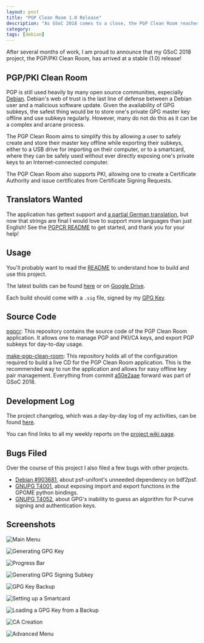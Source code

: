 ```yaml
---
layout: post
title: "PGP Clean Room 1.0 Release"
description: "As GSoC 2018 comes to a close, the PGP Clean Room reaches a stable release."
category: 
tags: [debian]
---
```


After several months of work, I am proud to announce that my GSoC 2018 project,
the PGP/PKI Clean Room, has arrived at a stable (1.0) release!

PGP/PKI Clean Room
------------------
PGP is still used heavily by many open source communities, especially
[Debian](https://debian.org). Debian's web of trust is the last line of
defense between a Debian user and a malicious software update.
Given the availability of GPG subkeys, the safest thing would be to store one's
private GPG master key offline and use subkeys regularly. However, many do not
do this as it can be a complex and arcane process.

The PGP Clean Room aims to simplify this by allowing a user to safely create
and store their master key offline while exporting their subkeys, either to
a USB drive for importing on their computer, or to a smartcard, where they can
be safely used without ever directly exposing one's private keys to an
Internet-connected computer.

The PGP Clean Room also supports PKI, allowing one to create a Certificate
Authority and issue certificates from Certificate Signing Requests.

Translators Wanted
------------------

The application has gettext support and [a partial German translation](https://salsa.debian.org/tookmund-guest/pgpcr/merge_requests/1),
but now that strings are final I would love to support more languages than
just English! See the [PGPCR README](https://salsa.debian.org/tookmund-guest/pgpcr/blob/master/README.md)
to get started, and thank you for your help!

Usage
-----

You'll probably want to read the [README](https://salsa.debian.org/tookmund-guest/make-pgp-clean-room/blob/master/README.md)
to understand how to build and use this project.

The latest builds can be found [here](http://pgpcr.tookmund.com/) or on [Google Drive](https://drive.google.com/open?id=12C4LbiZ8HuZFfPdZzRm561Wyg7TJiEvj).

Each build should come with a `.sig` file, signed by my
[GPG Key](/assets/3F90059E1AFDDD53.asc).

Source Code
-----------

[pgpcr](https://salsa.debian.org/tookmund-guest/pgpcr): This repository
contains the source code of the PGP Clean Room application.
It allows one to manage PGP and PKI/CA keys, and export PGP subkeys for
day-to-day usage.

[make-pgp-clean-room](https://salsa.debian.org/tookmund-guest/make-pgp-clean-room):
This repository holds all of the configuration required to build a live CD
for the PGP Clean Room application. This is the recommended way to run the
application and allows for easy offline key pair management.
Everything from commit [a50e2aae](https://salsa.debian.org/tookmund-guest/make-pgp-clean-room/commit/a50e2aae93b855dcacabffa8320369941e1855a5)
forward was part of GSoC 2018.

Development Log
---------------

The project changelog, which was a day-by-day log of my activities, can be
found [here](https://salsa.debian.org/tookmund-guest/pgpcr/blob/master/CHANGELOG.md).

You can find links to all my weekly reports on the
[project wiki page](https://wiki.debian.org/JacobAdams/PGPCleanRoomLiveCD).

Bugs Filed
----------
Over the course of this project I also filed a few bugs with other projects.
- [Debian #903681](https://bugs.debian.org/cgi-bin/bugreport.cgi?bug=903681),
about psf-unifont's unneeded dependency on bdf2psf.
- [GNUPG T4001](https://dev.gnupg.org/T4001), about exposing import and export
functions in the GPGME python bindings.
- [GNUPG T4052](https://dev.gnupg.org/T4052), about GPG's inability to guess
an algorithm for P-curve signing and authentication keys.

Screenshots
-----------
![Main Menu](/assets/pgpcr/1.0-mainmenu.png)

![Generating GPG Key](/assets/pgpcr/1.0-gpggen.png)

![Progress Bar](/assets/pgpcr/1.0-progress.png)

![Generating GPG Signing Subkey](/assets/pgpcr/1.0-subkey.png)

![GPG Key Backup](/assets/pgpcr/1.0-backup.png)

![Setting up a Smartcard](/assets/pgpcr/1.0-smartcard.png)

![Loading a GPG Key from a Backup](/assets/pgpcr/1.0-loadkey.png)

![CA Creation](/assets/pgpcr/1.0-CA.png)

![Advanced Menu](/assets/pgpcr/1.0-adv.png)
